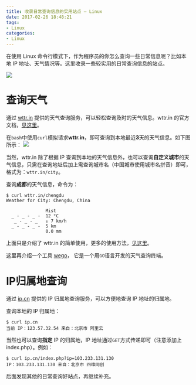 ```yaml
---
title: 收录日常查询信息的实用站点 — Linux
date: 2017-02-26 18:48:21
tags:
- Linux
categories:
- Linux
---
```


在使用 Linux 命令行模式下，作为程序员的你怎么查询一些日常信息呢？比如本地 IP 地址、天气情况等。这里收录一些较实用的日常查询信息的站点。

![](https://img0.fanhaobai.com/2017/02/linux-tool-website/em5NGzPratjzKRCB6kSvGehY.png)<!--more-->

# 查询天气

通过 [wttr.in](http://wttr.in) 提供的天气查询服务，可以轻松查询及时的天气信息。wttr.in 的官方文档，[见这里](https://github.com/chubin/wttr.in)。

在`bash`中使用`curl`模拟请求**wttr.in**，即可查询到本地最近**3**天的天气信息。如下图所示：
![](https://img1.fanhaobai.com/2017/02/linux-tool-website/Gk8bUSZ01LiIgQtbLYPyF4xM.png)

当然，wttr.in 除了根据 IP 查询到本地的天气信息外，也可以查询**自定义城市**的天气信息，只需在查询地址后加上需查询城市名（中国城市使用城市名拼音）即可，格式为：`wttr.in/city`。

查询**成都**的天气信息，命令为：

```Shell
$ curl wttr.in/chengdu
Weather for City: Chengdu, China

               Mist
  _ - _ - _ -  12 °C
   _ - _ - _   ↓ 7 km/h
  _ - _ - _ -  5 km
               0.0 mm
```

上面只是介绍了 wttr.in 的简单使用，更多的使用方法，[见这里](http://wttr.in/:help)。

这里再介绍一个工具 [wego](https://github.com/schachmat/wego)， 它是一个用`GO`语言开发的天气查询终端。

# IP归属地查询

通过 [ip.cn](http://ip.cn/) 提供的 IP 归属地查询服务，可以方便地查询 IP 地址的归属地。

查询本地的 IP 归属地：

```Shell
$ curl ip.cn
当前 IP：123.57.32.54 来自：北京市 阿里云
```

当然也可以查询**指定** IP 的归属地，IP 地址通过`GET`方式传递即可（注意添加上index.php）。例如：

```Shell
$ curl ip.cn/index.php?ip=103.233.131.130
IP：103.233.131.130 来自：北京市 四维同创
```

后面发现其他的日常查询好站点，再继续补充。